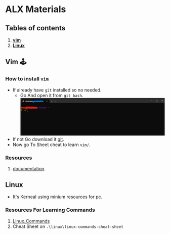 
# ALX Materials

## Tables of contents

1. [**vim**](#vim-🕹️)
2. [**Linux**](#Linux)

## Vim 🕹️

### How to install `vim`

- If already have `git` installed so no needed.
  - Go And open it from `git bash`.
![Vim](./Assets/Vim/Vi.png)
- If not Go download it [git](https://git-scm.com/downloads).
- Now go To Sheet cheat to learn `vim/`.

### Resources

1. [documentation](https://vimdoc.sourceforge.net/htmldoc/usr_toc.html).

## Linux

- It's Kerneal using minium resources for pc.

### Resources For Learning Commands

1. [Linux_Commands](https://ss64.com/bash/)
2. Cheat Sheet on `.\linux\linux-commands-cheat-sheet`
